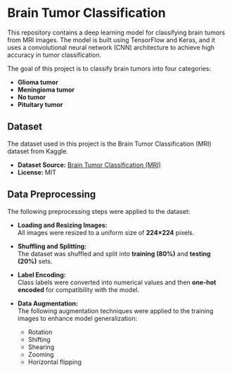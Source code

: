 # Brain Tumor Classification

This repository contains a deep learning model for classifying brain tumors from MRI images. The model is built using TensorFlow and Keras, and it uses a convolutional neural network (CNN) architecture to achieve high accuracy in tumor classification.

The goal of this project is to classify brain tumors into four categories: 
- **Glioma tumor**  
- **Meningioma tumor**  
- **No tumor**  
- **Pituitary tumor**

## Dataset

The dataset used in this project is the Brain Tumor Classification (MRI) dataset from Kaggle.

- **Dataset Source:** [Brain Tumor Classification (MRI)](https://www.kaggle.com/datasets/sartajbhuvaji/brain-tumor-classification-mri)
- **License:** MIT

## Data Preprocessing

The following preprocessing steps were applied to the dataset:

- **Loading and Resizing Images:**  
  All images were resized to a uniform size of **224×224** pixels.

- **Shuffling and Splitting:**  
  The dataset was shuffled and split into **training (80%)** and **testing (20%)** sets.

- **Label Encoding:**  
  Class labels were converted into numerical values and then **one-hot encoded** for compatibility with the model.

- **Data Augmentation:**  
  The following augmentation techniques were applied to the training images to enhance model generalization:
  - Rotation  
  - Shifting  
  - Shearing  
  - Zooming  
  - Horizontal flipping  
